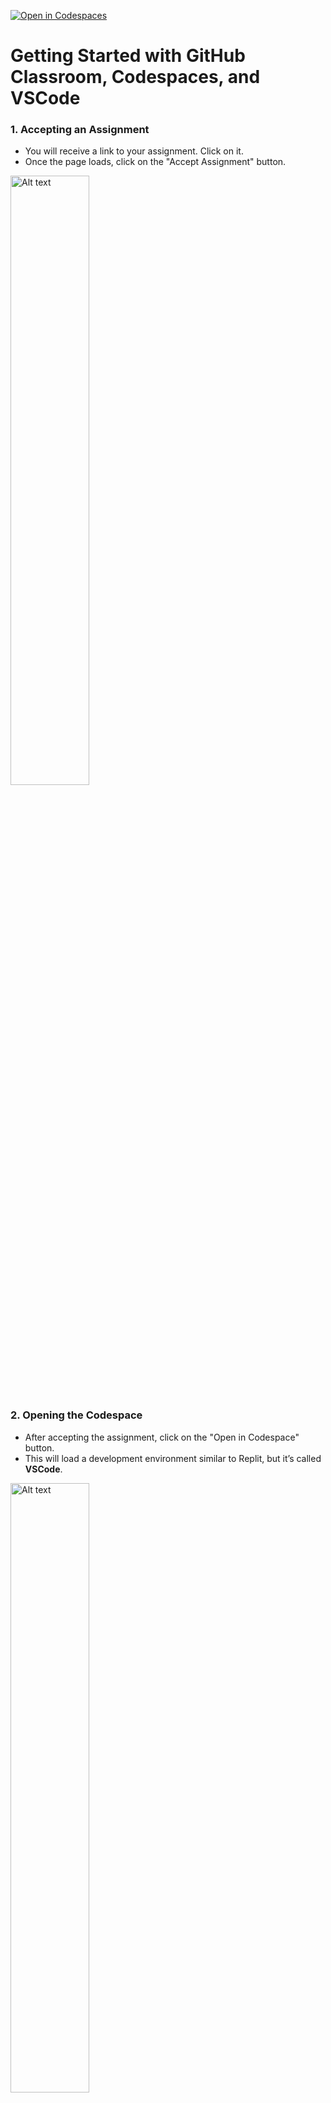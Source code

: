 [![Open in Codespaces](https://classroom.github.com/assets/launch-codespace-2972f46106e565e64193e422d61a12cf1da4916b45550586e14ef0a7c637dd04.svg)](https://classroom.github.com/open-in-codespaces?assignment_repo_id=19824628)
# Getting Started with GitHub Classroom, Codespaces, and VSCode

### 1. **Accepting an Assignment**

- You will receive a link to your assignment. Click on it.
- Once the page loads, click on the "Accept Assignment" button.

<img src="assets/1.png" alt="Alt text" style="width:50%;">


### 2. **Opening the Codespace**

- After accepting the assignment, click on the "Open in Codespace" button.
- This will load a development environment similar to Replit, but it’s called **VSCode**.
<img src="assets/2.png" alt="Alt text" style="width:50%;">

### 3. **Waiting for Codespace to Set Up**

- When VSCode loads, it will take a minute or two to set up. It’s installing Python and other necessary tools.
- During this time, you might see an extension with a loading icon in the bottom left corner.
<img src="assets/5.png" alt="Alt text" style="width:50%;">

### 4. **Running Your Code**

- Once everything is ready, find the file named `main.py` in the file explorer on the left.
- Click on `main.py` to open it.
- To run the code, click the small "play" button at the top right of the editor.
- Your code will execute, and you should see the output in the terminal at the bottom.
<img src="assets/7.png" alt="Alt text" style="width:50%;">

### 5. **Viewing Instructions in Markdown**

- Your instructions might be in a `.md` (Markdown) file. To see them in a nicely formatted view:
    - Right-click on the `.md` file in the file explorer.
    - Select "Open Preview".
- This will show you a clean, formatted version of your instructions.
<img src="assets/4.png" alt="Alt text" style="width:50%;">

### 6. **Editing and Running Code**

- You can edit the `main.py` file directly. After making changes, you can run the code again by clicking the "play" button.
- If you need to add more files or folders, right-click in the file explorer and select "New File" or "New Folder".


### 7. **Committing Your Work**

- When you’ve finished your work, it’s time to commit your changes.
- Click on the branch icon in the bottom left corner.
- Click "Commit".
- Select "Always" to confirm.
- Write a short message to let me know what you did.
- Click the tick mark to commit your changes.
- Finally, click on "Sync Changes" to upload your work to GitHub.
<img src="assets/9.png" alt="Alt text" style="width:50%;">
<img src="assets/10.png" alt="Alt text" style="width:50%;">